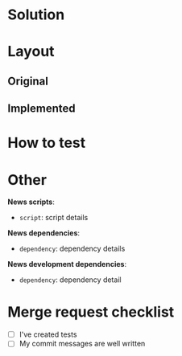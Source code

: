 # Solution

<!-- Describe your solution -->

# Layout

## Original

<!-- Original layout proposed by product designer -->

## Implemented

<!-- Implemented layout -->

# How to test

<!-- Step by step with how to test this mr. -->

# Other

**News scripts**:

- `script`: script details

**News dependencies**:

- `dependency`: dependency details

**News development dependencies**:

- `dependency`: dependency detail

# Merge request checklist

- [ ] I've created tests
- [ ] My commit messages are well written
